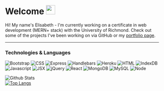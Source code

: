 # Welcome <img src="./favicon.ico" width="30px">

Hi! My name's Elisabeth - I'm currently working on a certificate in web development (MERN+ stack) with the University of Richmond. Check out some of the projects I've been working on via GitHub or my [portfolio page](https://eaclumpkens.github.io).

----

<a name="tech-lang"></a>

### Technologies & Languages

![Bootstrap](https://img.shields.io/static/v1?label=stack&message=Bootstrap&color=4cba5a&logo=bootstrap)
![CSS](https://img.shields.io/static/v1?label=code&message=CSS&color=4cba5a&logo=css3)
![Express](https://img.shields.io/static/v1?label=template&message=Express&color=5199ea&logo=express)
![Handlebars](https://img.shields.io/static/v1?label=template&message=Handlebars&color=4cba5a&logo=handlebars)
![Heroku](https://img.shields.io/static/v1?label=stack&message=Heroku&color=4cba5a&logo=heroku)
![HTML](https://img.shields.io/static/v1?label=code&message=HTML&color=4cba5a&logo=html5)
![IndexDB](https://img.shields.io/static/v1?label=database&message=IndexDB&color=4cba5a&logo=indexdb)
![Javascript](https://img.shields.io/static/v1?label=code&message=Javascript&color=4cba5a&logo=javascript)
![JSX](https://img.shields.io/static/v1?label=code&message=JSX&color=4cba5a&logo=javascript)
![jQuery](https://img.shields.io/static/v1?label=stack&message=jQuery&color=4cba5a&logo=jquery)
![React](https://img.shields.io/static/v1?label=template&message=React&color=5199ea&logo=react)
![MongoDB](https://img.shields.io/static/v1?label=database&message=MongoDB&color=5199ea&logo=mongodb)
![MySQL](https://img.shields.io/static/v1?label=database&message=mySQL&color=4cba5a&logo=mysql)
![Node](https://img.shields.io/static/v1?label=stack&message=Node.JS&color=5199ea&logo=node.js)

<a name="git-stats"></a>

![Github Stats](https://github-readme-stats.vercel.app/api?username=eaclumpkens&show_icons=true)<br>
[![Top Langs](https://github-readme-stats.vercel.app/api/top-langs/?username=eaclumpkens&card_width=495)](https://github.com/anuraghazra/github-readme-stats)

